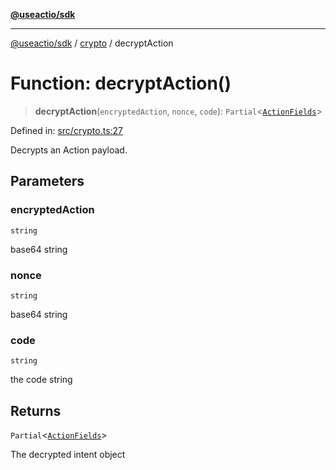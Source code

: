 [**@useactio/sdk**](../../README.md)

***

[@useactio/sdk](../../modules.md) / [crypto](../README.md) / decryptAction

# Function: decryptAction()

> **decryptAction**(`encryptedAction`, `nonce`, `code`): `Partial`\<[`ActionFields`](../../client/interfaces/ActionFields.md)\>

Defined in: [src/crypto.ts:27](https://github.com/useactio/sdk/blob/05c3f60504530bc924eb1866a55e5825e99fa486/src/crypto.ts#L27)

Decrypts an Action payload.

## Parameters

### encryptedAction

`string`

base64 string

### nonce

`string`

base64 string

### code

`string`

the code string

## Returns

`Partial`\<[`ActionFields`](../../client/interfaces/ActionFields.md)\>

The decrypted intent object
